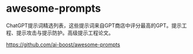 # awesome-prompts
ChatGPT提示词精选列表，这些提示词来自GPT商店中评分最高的GPT。提示工程、提示攻击与提示防护。高级提示工程论文。

https://github.com/ai-boost/awesome-prompts